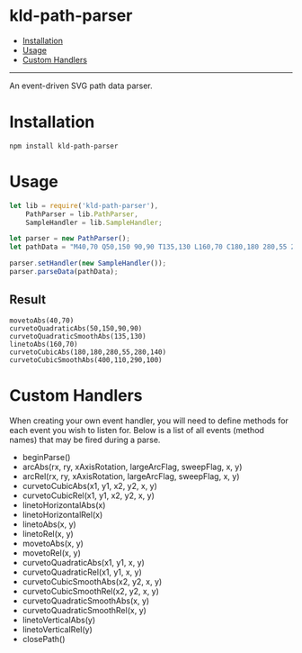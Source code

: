 # kld-path-parser

- [Installation](#installation)
- [Usage](#usage)
- [Custom Handlers](#custom-handlers)

---

An event-driven SVG path data parser.

# Installation

```npm install kld-path-parser```

# Usage

```javascript
let lib = require('kld-path-parser'),
    PathParser = lib.PathParser,
    SampleHandler = lib.SampleHandler;

let parser = new PathParser();
let pathData = "M40,70 Q50,150 90,90 T135,130 L160,70 C180,180 280,55 280,140 S400,110 290,100";

parser.setHandler(new SampleHandler());
parser.parseData(pathData);
```

## Result

```
movetoAbs(40,70)
curvetoQuadraticAbs(50,150,90,90)
curvetoQuadraticSmoothAbs(135,130)
linetoAbs(160,70)
curvetoCubicAbs(180,180,280,55,280,140)
curvetoCubicSmoothAbs(400,110,290,100)
```

# Custom Handlers

When creating your own event handler, you will need to define methods for each event you wish to listen for. Below is a list of all events (method names) that may be fired during a parse.

- beginParse()
- arcAbs(rx, ry, xAxisRotation, largeArcFlag, sweepFlag, x, y)
- arcRel(rx, ry, xAxisRotation, largeArcFlag, sweepFlag, x, y)
- curvetoCubicAbs(x1, y1, x2, y2, x, y)
- curvetoCubicRel(x1, y1, x2, y2, x, y)
- linetoHorizontalAbs(x)
- linetoHorizontalRel(x)
- linetoAbs(x, y)
- linetoRel(x, y)
- movetoAbs(x, y)
- movetoRel(x, y)
- curvetoQuadraticAbs(x1, y1, x, y)
- curvetoQuadraticRel(x1, y1, x, y)
- curvetoCubicSmoothAbs(x2, y2, x, y)
- curvetoCubicSmoothRel(x2, y2, x, y)
- curvetoQuadraticSmoothAbs(x, y)
- curvetoQuadraticSmoothRel(x, y)
- linetoVerticalAbs(y)
- linetoVerticalRel(y)
- closePath()
